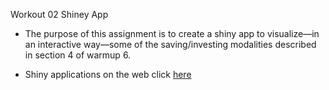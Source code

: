 Workout 02 Shiney App


- The purpose of this assignment is to create a shiny app  to visualize—in an interactive way—some of the saving/investing modalities described in section 4 of warmup 6. 

- Shiny applications on the web click [here](https://ting-ling.shinyapps.io/workout02/)
